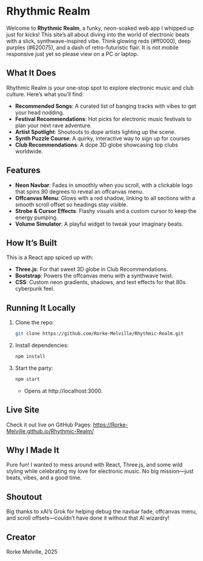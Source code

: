 # Rhythmic Realm

Welcome to **Rhythmic Realm**, a funky, neon-soaked web app I whipped up just for kicks! This site’s all about diving into the world of electronic beats with a slick, synthwave-inspired vibe. Think glowing reds (#ff0000), deep purples (#620075), and a dash of retro-futuristic flair. It is not mobile responsive just yet so please view on a PC or laptop. 

## What It Does

Rhythmic Realm is your one-stop spot to explore electronic music and club culture. Here’s what you’ll find:

- **Recommended Songs**: A curated list of banging tracks with vibes to get your head nodding.
- **Festival Recommendations**: Hot picks for electronic music festivals to plan your next rave adventure.
- **Artist Spotlight**: Shoutouts to dope artists lighting up the scene.
- **Synth Puzzle Course**: A quirky, interactive way to sign up for courses
- **Club Recommendations**: A dope 3D globe showcasing top clubs worldwide.

## Features

- **Neon Navbar**: Fades in smoothly when you scroll, with a clickable logo that spins 90 degrees to reveal an offcanvas menu.
- **Offcanvas Menu**: Glows with a red shadow, linking to all sections with a smooth scroll offset so headings stay visible.
- **Strobe & Cursor Effects**: Flashy visuals and a custom cursor to keep the energy pumping.
- **Volume Simulator**: A playful widget to tweak your imaginary beats.

## How It’s Built

This is a React app spiced up with:
- **Three.js**: For that sweet 3D globe in Club Recommendations.
- **Bootstrap**: Powers the offcanvas menu with a synthwave twist.
- **CSS**: Custom neon gradients, shadows, and text effects for that 80s cyberpunk feel.

## Running It Locally

1. Clone the repo:
   ```bash
   git clone https://github.com/Rorke-Melville/Rhythmic-Realm.git
   ```
2. Install dependencies:
    ```bash
    npm install
    ```
3. Start the party:
    ```bash
    npm start
    ```
    - Opens at http://localhost:3000.
## Live Site
Check it out live on GitHub Pages: https://Rorke-Melville.github.io/Rhythmic-Realm/

## Why I Made It
Pure fun! I wanted to mess around with React, Three.js, and some wild styling while celebrating my love for electronic music. No big mission—just beats, vibes, and a good time.

## Shoutout
Big thanks to xAI’s Grok for helping debug the navbar fade, offcanvas menu, and scroll offsets—couldn’t have done it without that AI wizardry!
## Creator
Rorke Melville, 2025
